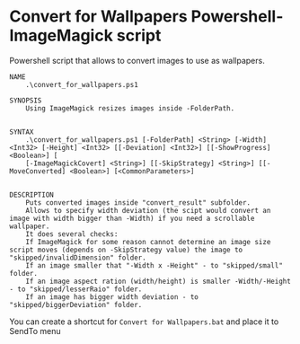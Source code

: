 # Convert for Wallpapers Powershell-ImageMagick script
Powershell script that allows to convert images to use as wallpapers.

```
NAME
    .\convert_for_wallpapers.ps1
    
SYNOPSIS
    Using ImageMagick resizes images inside -FolderPath.
    
    
SYNTAX
    .\convert_for_wallpapers.ps1 [-FolderPath] <String> [-Width] <Int32> [-Height] <Int32> [[-Deviation] <Int32>] [[-ShowProgress] <Boolean>] [
    [-ImageMagickCovert] <String>] [[-SkipStrategy] <String>] [[-MoveConverted] <Boolean>] [<CommonParameters>]
    
    
DESCRIPTION
    Puts converted images inside "convert_result" subfolder.
    Allows to specify width deviation (the scipt would convert an image with width bigger than -Width) if you need a scrollable wallpaper.
    It does several checks:
    If ImageMagick for some reason cannot determine an image size script moves (depends on -SkipStrategy value) the image to "skipped/invalidDimension" folder.
    If an image smaller that "-Width x -Height" - to "skipped/small" folder.
    If an image aspect ration (width/height) is smaller -Width/-Height - to "skipped/lesserRaio" folder.
    If an image has bigger width deviation - to "skipped/biggerDeviation" folder.
```

You can create a shortcut for `Convert for Wallpapers.bat` and place it to SendTo menu